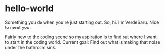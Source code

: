 # hello-world
Something you do when you're just starting out.
So, hi. I'm VerdeSaru. Nice to meet you.

Fairly new to the coding scene so my aspiration is to find out where I want to start in the coding world. 
Current goal:  Find out what is making that noise under the bathroom sink.
